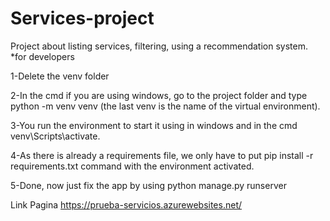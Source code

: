 # Services-project
Project about listing services, filtering, using a recommendation system.
*for developers 

 1-Delete the venv folder
 
 2-In the cmd if you are using windows, go to the project folder and type python -m venv venv (the last venv is the name of the virtual environment).
 
 3-You run the environment to start it using in windows and in the cmd venv\Scripts\activate.
 
 4-As there is already a requirements file, we only have to put pip install -r requirements.txt command with the environment activated.
 
 5-Done, now just fix the app by using python manage.py runserver 

Link Pagina https://prueba-servicios.azurewebsites.net/
